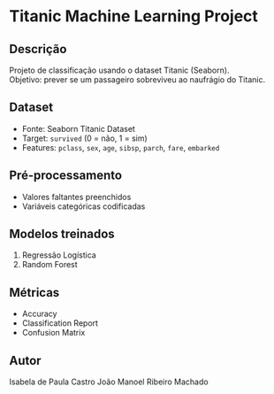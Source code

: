 # Titanic Machine Learning Project

## Descrição
Projeto de classificação usando o dataset Titanic (Seaborn).  
Objetivo: prever se um passageiro sobreviveu ao naufrágio do Titanic.

## Dataset
- Fonte: Seaborn Titanic Dataset
- Target: `survived` (0 = não, 1 = sim)
- Features: `pclass`, `sex`, `age`, `sibsp`, `parch`, `fare`, `embarked`

## Pré-processamento
- Valores faltantes preenchidos
- Variáveis categóricas codificadas

## Modelos treinados
1. Regressão Logística
2. Random Forest

## Métricas
- Accuracy
- Classification Report
- Confusion Matrix

## Autor
Isabela de Paula Castro
João Manoel Ribeiro Machado 
